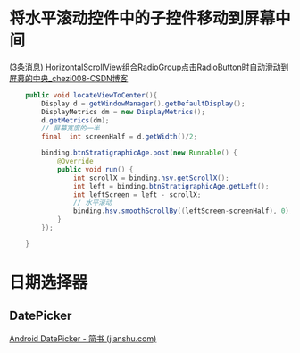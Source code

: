 # 将水平滚动控件中的子控件移动到屏幕中间

[(3条消息) HorizontalScrollView组合RadioGroup点击RadioButton时自动滑动到屏幕的中央_chezi008-CSDN博客](https://blog.csdn.net/chezi008/article/details/52687883)

```java
    public void locateViewToCenter(){
        Display d = getWindowManager().getDefaultDisplay();
        DisplayMetrics dm = new DisplayMetrics();
        d.getMetrics(dm);
        // 屏幕宽度的一半
        final  int screenHalf = d.getWidth()/2;

        binding.btnStratigraphicAge.post(new Runnable() {
            @Override
            public void run() {
                int scrollX = binding.hsv.getScrollX();
                int left = binding.btnStratigraphicAge.getLeft();
                int leftScreen = left - scrollX;
                // 水平滚动
                binding.hsv.smoothScrollBy((leftScreen-screenHalf), 0);
            }
        });

    }

```

# 日期选择器

## DatePicker

[Android DatePicker - 简书 (jianshu.com)](https://www.jianshu.com/p/6f6897cfcaf6)